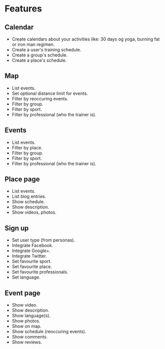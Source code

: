 # Features

## Calendar
* Create calendars about your activities like: 30 days og yoga, burning fat or iron man regimen.
* Create a user's training schedule.
* Create a group's schedule.
* Create a place's schedule.

## Map
* List events.
* Set optional distance limit for events.
* Filter by reoccuring events.
* Filter by group.
* Filter by sport.
* Filter by professional (who the trainer is).

## Events
* List events.
* Filter by place.
* Filter by group.
* Filter by sport.
* Filter by professional (who the trainer is).

## Place page
* List events.
* List blog entries.
* Show schedule.
* Show description.
* Show videos, photos.

## Sign up
* Set user type (from personas).
* Integrate Facebook.
* Integrate Google+.
* Integrate Twitter.
* Set favourite sport.
* Set favourite place.
* Set favourite professionals.
* Set language.

## Event page
* Show video.
* Show description.
* Show language(s).
* Show photos.
* Show on map.
* Show schedule (reoccuring events).
* Show comments.
* Show reviews.
